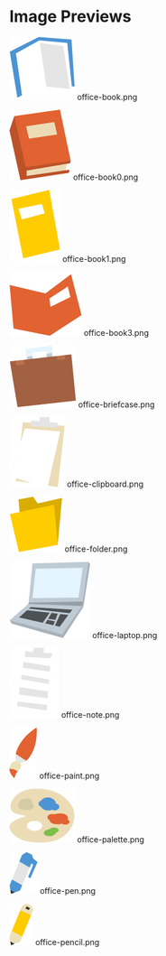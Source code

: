 # Image Previews

![office-book.png](office-book.png) office-book.png

![office-book0.png](office-book0.png) office-book0.png

![office-book1.png](office-book1.png) office-book1.png

![office-book3.png](office-book3.png) office-book3.png

![office-briefcase.png](office-briefcase.png) office-briefcase.png

![office-clipboard.png](office-clipboard.png) office-clipboard.png

![office-folder.png](office-folder.png) office-folder.png

![office-laptop.png](office-laptop.png) office-laptop.png

![office-note.png](office-note.png) office-note.png

![office-paint.png](office-paint.png) office-paint.png

![office-palette.png](office-palette.png) office-palette.png

![office-pen.png](office-pen.png) office-pen.png

![office-pencil.png](office-pencil.png) office-pencil.png

